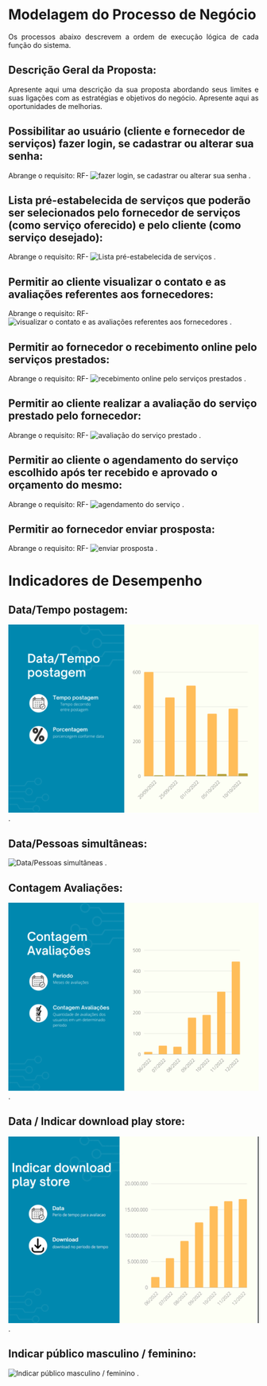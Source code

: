 # Modelagem do Processo de Negócio
<p align="justify">Os processos abaixo descrevem a ordem de execução lógica de cada função do sistema.</p> 

## Descrição Geral da Proposta:
<p align="justify">Apresente aqui uma descrição da sua proposta abordando seus limites e suas ligações com as estratégias e objetivos do negócio. Apresente aqui as oportunidades de melhorias. </p>

##  Possibilitar ao usuário (cliente e fornecedor de serviços) fazer login, se cadastrar ou alterar sua senha: 
Abrange o requisito: RF-
![fazer login, se cadastrar ou alterar sua senha](img/)
. </p>

## Lista pré-estabelecida de serviços que poderão ser selecionados pelo fornecedor de serviços (como serviço oferecido) e pelo cliente (como serviço desejado): 
Abrange o requisito: RF-
![Lista pré-estabelecida de serviços](img/)
. </p>

##  Permitir ao cliente visualizar o contato e as avaliações referentes aos fornecedores: 
Abrange o requisito: RF-
![visualizar o contato e as avaliações referentes aos fornecedores](img/)
. </p>

## Permitir ao fornecedor o recebimento online pelo serviços prestados: 
Abrange o requisito: RF-
![recebimento online pelo serviços prestados](img/)
. </p>

## Permitir ao cliente realizar a avaliação do serviço prestado pelo fornecedor: 
Abrange o requisito: RF-
![avaliação do serviço prestado](img/)
. </p>

## Permitir ao cliente o agendamento do serviço escolhido após ter recebido e aprovado o orçamento do mesmo: 
Abrange o requisito: RF-
![agendamento do serviço](img/)
. </p>
## Permitir ao fornecedor enviar prosposta: 
Abrange o requisito: RF-
![enviar prosposta](img/)
. </p>

# Indicadores de Desempenho

## Data/Tempo postagem: 
![Data/Tempo](img/DataTempopostagem.png)
. </p>

## Data/Pessoas simultâneas: 
![Data/Pessoas simultâneas](img/DataPessoassimultâneas.png)
. </p>

## Contagem Avaliações: 
![Contagem Avaliações](img/ContagemAvaliações.png)
. </p>

## Data / Indicar download play store: 
![Data/Indicar download play store](img/Indicardownloadplaystore.png)
. </p>

## Indicar público masculino / feminino: 
![Indicar público masculino / feminino](img/Indicarpúblicomasculinofeminino.jpeg)
. </p>
